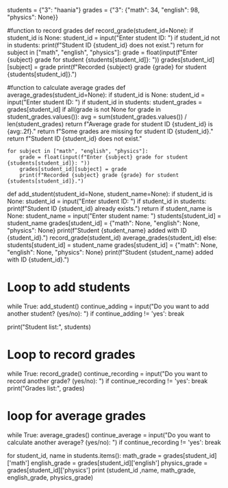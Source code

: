 students = {"3": "haania"}
grades = {"3": {"math": 34, "english": 98, "physics": None}}

#function to record grades
def record_grade(student_id=None):
    if student_id is None:
        student_id = input("Enter student ID: ")
    if student_id not in students:
        print(f"Student ID {student_id} does not exist.")
        return
    for subject in ["math", "english", "physics"]:
        grade = float(input(f"Enter {subject} grade for student {students[student_id]}: "))
        grades[student_id][subject] = grade
        print(f"Recorded {subject} grade {grade} for student {students[student_id]}.")
 
#function to calculate average grades
def average_grades(student_id=None):
    if student_id is None:
        student_id = input("Enter student ID: ")
    if student_id in students:
        student_grades = grades[student_id]
        if all(grade is not None for grade in student_grades.values()):
            avg = sum(student_grades.values()) / len(student_grades)
            return f"Average grade for student ID {student_id} is {avg:.2f}."
        return f"Some grades are missing for student ID {student_id}."
    return f"Student ID {student_id} does not exist."

    
    for subject in ["math", "english", "physics"]:
        grade = float(input(f"Enter {subject} grade for student {students[student_id]}: "))
        grades[student_id][subject] = grade
        print(f"Recorded {subject} grade {grade} for student {students[student_id]}.")

def add_student(student_id=None, student_name=None):
    if student_id is None:
        student_id = input("Enter student ID: ")
        if student_id in students:
            print(f"Student ID {student_id} already exists.")
            return
    if student_name is None:
        student_name = input("Enter student name: ")
        students[student_id] = student_name
        grades[student_id] = {"math": None, "english": None, "physics": None}
        print(f"Student {student_name} added with ID {student_id}.")
        record_grade(student_id)
        average_grades(student_id)
    else:
        students[student_id] = student_name
        grades[student_id] = {"math": None, "english": None, "physics": None}
        print(f"Student {student_name} added with ID {student_id}.")


# Loop to add students
while True:
    add_student()
    continue_adding = input("Do you want to add another student? (yes/no): ")
    if continue_adding != 'yes':
        break

print("Student list:", students)


# Loop to record grades
while True:
    record_grade()
    continue_recording = input("Do you want to record another grade? (yes/no): ")
    if continue_recording != 'yes':
        break
print("Grades list:", grades)


# loop for average grades
while True:
    average_grades()
    continue_average = input("Do you want to calculate another average? (yes/no): ")
    if continue_recording != 'yes':
        break

for student_id, name in students.items():
    math_grade = grades[student_id]['math']
    english_grade = grades[student_id]['english']
    physics_grade = grades[student_id]['physics']
    print (student_id ,name, math_grade, english_grade, physics_grade)


